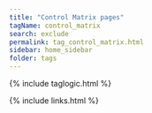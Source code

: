 ```yaml
---
title: "Control Matrix pages"
tagName: control_matrix
search: exclude
permalink: tag_control_matrix.html
sidebar: home_sidebar
folder: tags
---
```

{% include taglogic.html %}

{% include links.html %}
